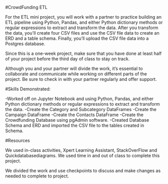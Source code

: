 #CrowdFunding ETL

For the ETL mini project, you will work with a partner to practice building an ETL pipeline using Python, Pandas, and either Python dictionary methods or regular expressions to extract and transform the data. After you transform the data, you'll create four CSV files and use the CSV file data to create an ERD and a table schema. Finally, you’ll upload the CSV file data into a Postgres database.

Since this is a one-week project, make sure that you have done at least half of your project before the third day of class to stay on track.

Although you and your partner will divide the work, it’s essential to collaborate and communicate while working on different parts of the project. Be sure to check in with your partner regularly and offer support.

#Skills Demonstrated:

-Worked off on Jupyter Notebook and using Python, Pandas, and either Python dictionary methods or regular expressions to extract and transform the data.
-Create the Category and Subcategory DataFrames
-Create the Campaign DataFrame
-Create the Contacts DataFrame
-Create the Crowdfunding Database using pgAdmin software.
-Created Database Schema and ERD and imported the CSV file to the tables created in Schema.

#Resources

We used in-class activities, Xpert Learning Assistant, StackOverFlow and Quickdatabasediagrams. We used time in and out of class to complete this project. 

We divided the work and use checkpoints to discuss and make changes as needed to complete to project.